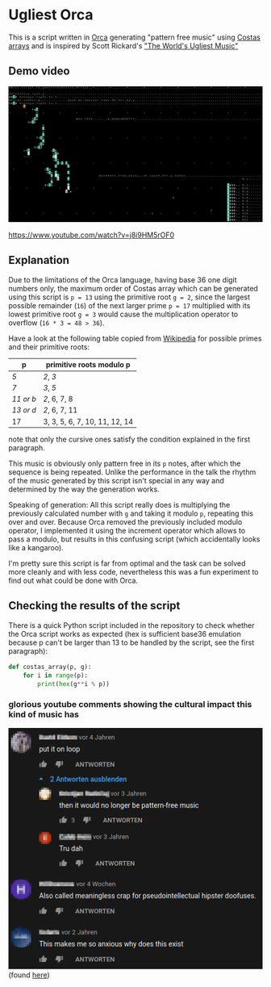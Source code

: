# Ugliest Orca

This is a script written in [Orca](https://100r.co/site/orca.html) generating "pattern free music" using [Costas arrays](https://en.wikipedia.org/wiki/Costas_array) and is inspired by Scott Rickard's ["The World's Ugliest Music"](https://www.youtube.com/watch?v=RENk9PK06AQ)

## Demo video
[![screenshot of the Orca script, it kinda looks like a kangaroo](screenshots/screenshot-ugliest-orca.png)](https://www.youtube.com/watch?v=j8i9HM5rOF0)

https://www.youtube.com/watch?v=j8i9HM5rOF0

## Explanation
Due to the limitations of the Orca language, having base 36 one digit numbers only, the maximum order of Costas array which can be generated using this script is `p = 13` using the primitive root `g = 2`, since the largest possible remainder (`16`) of the next larger prime `p = 17` multiplied with its lowest primitive root `g = 3` would cause the multiplication operator to overflow (`16 * 3 = 48 > 36`).

Have a look at the following table copied from [Wikipedia](https://en.wikipedia.org/wiki/Primitive_root_modulo_n) for possible primes and their primitive roots:

|p|primitive roots modulo p|
|--|------------------------|
|*5*|*2*, *3*|
|*7*|*3*, *5*|
|*11 or b*|*2*, 6, 7, 8|
|*13 or d*|*2*, 6, 7, 11|
|17|3, 3, 5, 6, 7, 10, 11, 12, 14|

note that only the cursive ones satisfy the condition explained in the first paragraph.

This music is obviously only pattern free in its `p` notes, after which the sequence is being repeated. Unlike the performance in the talk the rhythm of the music generated by this script isn't special in any way and determined by the way the generation works.

Speaking of generation: All this script really does is multiplying the previously calculated number with `g` and taking it modulo `p`, repeating this over and over. Because Orca removed the previously included modulo operator, I implemented it using the increment operator which allows to pass a modulo, but results in this confusing script (which accidentally looks like a kangaroo).

I'm pretty sure this script is far from optimal and the task can be solved more cleanly and with less code, nevertheless this was a fun experiment to find out what could be done with Orca.

## Checking the results of the script
There is a quick Python script included in the repository to check whether the Orca script works as expected (hex is sufficient base36 emulation because p can't be larger than 13 to be handled by the script, see the first paragraph):

```python
def costas_array(p, g):
    for i in range(p):
        print(hex(g**i % p))
```
### glorious youtube comments showing the cultural impact this kind of music has
![Screenshot of youtube comments](screenshots/youtube-comments.png)
(found [here](https://www.youtube.com/watch?v=RaoRNMmpa_s))
